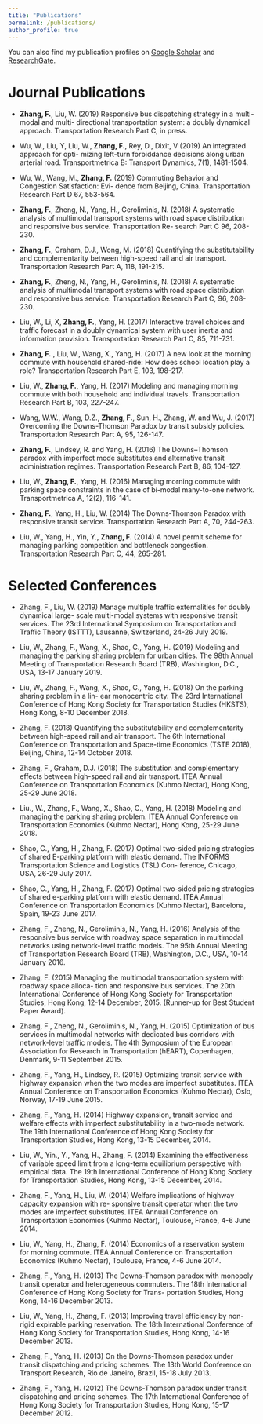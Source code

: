 ```yaml
---
title: "Publications"
permalink: /publications/
author_profile: true
---
```


<!-- {% if author.googlescholar %}
  You can also find my articles on <u><a href="{{author.googlescholar}}">my Google Scholar profile</a>.</u>
{% endif %}

{% include base_path %}

{% for post in site.publications reversed %}
  {% include archive-single.html %}
{% endfor %} -->

You can also find my publication profiles on [Google Scholar](https://scholar.google.co.uk/citations?user=pqcRnPcAAAAJ&hl) and [ResearchGate](https://www.researchgate.net/profile/Fangni_Zhang).

Journal Publications
======
* **Zhang, F.**, Liu, W. (2019) Responsive bus dispatching strategy in a multi-modal and multi- directional transportation system: a doubly dynamical approach. Transportation Research Part C, in press.

* Wu, W., Liu, Y, Liu, W., **Zhang, F.**, Rey, D., Dixit, V (2019) An integrated approach for opti- mizing left-turn forbiddance decisions along urban arterial road. Transportmetrica B: Transport Dynamics, 7(1), 1481-1504.

* Wu, W., Wang, M., **Zhang, F.** (2019) Commuting Behavior and Congestion Satisfaction: Evi- dence from Beijing, China. Transportation Research Part D 67, 553-564.

* **Zhang, F.**, Zheng, N., Yang, H., Geroliminis, N. (2018) A systematic analysis of multimodal transport systems with road space distribution and responsive bus service. Transportation Re- search Part C 96, 208-230.

* **Zhang, F.**, Graham, D.J., Wong, M. (2018) Quantifying the substitutability and complementarity between high-speed rail and air transport. Transportation Research Part A, 118, 191-215. 

* **Zhang, F.**, Zheng, N., Yang, H., Geroliminis, N. (2018) A systematic analysis of multimodal transport systems with road space distribution and responsive bus service. Transportation Research Part C, 96, 208-230.

* Liu, W., Li, X, **Zhang, F.**, Yang, H. (2017) Interactive travel choices and traffic forecast in a doubly dynamical system with user inertia and information provision. Transportation Research Part C, 85, 711-731.

* **Zhang, F.**., Liu, W., Wang, X., Yang, H. (2017) A new look at the morning commute with household shared-ride: How does school location play a role? Transportation Research Part E, 103, 198-217.

* Liu, W., **Zhang, F.**, Yang, H. (2017) Modeling and managing morning commute with both household and individual travels. Transportation Research Part B, 103, 227-247.

* Wang, W.W., Wang, D.Z., **Zhang, F.**, Sun, H., Zhang, W. and Wu, J. (2017) Overcoming the Downs-Thomson Paradox by transit subsidy policies. Transportation Research Part A, 95, 126-147.

* **Zhang, F.**, Lindsey, R. and Yang, H. (2016) The Downs–Thomson paradox with imperfect mode substitutes and alternative transit administration regimes. Transportation Research Part B, 86, 104-127.

* Liu, W., **Zhang, F.**, Yang, H.  (2016) Managing morning commute with parking space constraints in the case of bi-modal many-to-one network. Transportmetrica A, 12(2), 116-141.

* **Zhang, F.**, Yang, H., Liu, W. (2014) The Downs-Thomson Paradox with responsive transit service. Transportation Research Part A, 70, 244-263.

* Liu, W., Yang, H., Yin, Y., **Zhang, F.** (2014) A novel permit scheme for managing parking competition and bottleneck congestion. Transportation Research Part C, 44, 265-281.


Selected Conferences
======
* Zhang, F., Liu, W. (2019) Manage multiple traffic externalities for doubly dynamical large- scale multi-modal systems with responsive transit services. The 23rd International Symposium on Transportation and Traffic Theory (ISTTT), Lausanne, Switzerland, 24-26 July 2019.

* Liu, W., Zhang, F., Wang, X., Shao, C., Yang, H. (2019) Modeling and managing the parking sharing problem for urban cities. The 98th Annual Meeting of Transportation Research Board (TRB), Washington, D.C., USA, 13-17 January 2019.

* Liu, W., Zhang, F., Wang, X., Shao, C., Yang, H. (2018) On the parking sharing problem in a lin- ear monocentric city. The 23rd International Conference of Hong Kong Society for Transportation Studies (HKSTS), Hong Kong, 8-10 December 2018.

* Zhang, F. (2018) Quantifying the substitutability and complementarity between high-speed rail and air transport. The 6th International Conference on Transportation and Space-time Economics (TSTE 2018), Beijing, China, 12-14 October 2018.

* Zhang, F., Graham, D.J. (2018) The substitution and complementary effects between high-speed rail and air transport. ITEA Annual Conference on Transportation Economics (Kuhmo Nectar), Hong Kong, 25-29 June 2018.

* Liu., W., Zhang, F., Wang, X., Shao, C., Yang, H. (2018) Modeling and managing the parking sharing problem. ITEA Annual Conference on Transportation Economics (Kuhmo Nectar), Hong Kong, 25-29 June 2018.

* Shao, C., Yang, H., Zhang, F. (2017) Optimal two-sided pricing strategies of shared E-parking platform with elastic demand. The INFORMS Transportation Science and Logistics (TSL) Con- ference, Chicago, USA, 26-29 July 2017.

* Shao, C., Yang, H., Zhang, F. (2017) Optimal two-sided pricing strategies of shared e-parking platform with elastic demand. ITEA Annual Conference on Transportation Economics (Kuhmo Nectar), Barcelona, Spain, 19-23 June 2017.

* Zhang, F., Zheng, N., Geroliminis, N., Yang, H. (2016) Analysis of the responsive bus service with roadway space separation in multimodal networks using network-level traffic models. The 95th Annual Meeting of Transportation Research Board (TRB), Washington, D.C., USA, 10-14 January 2016.

* Zhang, F. (2015) Managing the multimodal transportation system with roadway space alloca- tion and responsive bus services. The 20th International Conference of Hong Kong Society for Transportation Studies, Hong Kong, 12-14 December, 2015. (Runner-up for Best Student Paper Award).

* Zhang, F., Zheng, N., Geroliminis, N., Yang, H. (2015) Optimization of bus services in multimodal networks with dedicated bus corridors with network-level traffic models. The 4th Symposium of the European Association for Research in Transportation (hEART), Copenhagen, Denmark, 9-11 September 2015.

* Zhang, F., Yang, H., Lindsey, R. (2015) Optimizing transit service with highway expansion when the two modes are imperfect substitutes. ITEA Annual Conference on Transportation Economics (Kuhmo Nectar), Oslo, Norway, 17-19 June 2015.

* Zhang, F., Yang, H. (2014) Highway expansion, transit service and welfare effects with imperfect substitutability in a two-mode network. The 19th International Conference of Hong Kong Society for Transportation Studies, Hong Kong, 13-15 December, 2014.

* Liu, W., Yin., Y., Yang, H., Zhang, F. (2014) Examining the effectiveness of variable speed limit from a long-term equilibrium perspective with empirical data. The 19th International Conference of Hong Kong Society for Transportation Studies, Hong Kong, 13-15 December, 2014.

* Zhang, F., Yang, H., Liu, W. (2014) Welfare implications of highway capacity expansion with re- sponsive transit operator when the two modes are imperfect substitutes. ITEA Annual Conference on Transportation Economics (Kuhmo Nectar), Toulouse, France, 4-6 June 2014.

* Liu, W., Yang, H., Zhang, F. (2014) Economics of a reservation system for morning commute. ITEA Annual Conference on Transportation Economics (Kuhmo Nectar), Toulouse, France, 4-6 June 2014.

* Zhang, F., Yang, H. (2013) The Downs-Thomson paradox with monopoly transit operator and heterogeneous commuters. The 18th International Conference of Hong Kong Society for Trans- portation Studies, Hong Kong, 14-16 December 2013.

* Liu, W., Yang, H., Zhang, F. (2013) Improving travel efficiency by non-rigid expirable parking reservation. The 18th International Conference of Hong Kong Society for Transportation Studies, Hong Kong, 14-16 December 2013.

* Zhang, F., Yang, H. (2013) On the Downs-Thomson paradox under transit dispatching and pricing schemes. The 13th World Conference on Transport Research, Rio de Janeiro, Brazil, 15-18 July 2013.

* Zhang, F., Yang, H. (2012) The Downs-Thomson paradox under transit dispatching and pricing schemes. The 17th International Conference of Hong Kong Society for Transportation Studies, Hong Kong, 15-17 December 2012.
